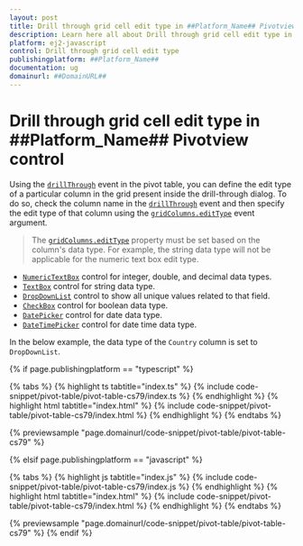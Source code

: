 ```yaml
---
layout: post
title: Drill through grid cell edit type in ##Platform_Name## Pivotview control | Syncfusion
description: Learn here all about Drill through grid cell edit type in Syncfusion ##Platform_Name## Pivotview control of Syncfusion Essential JS 2 and more.
platform: ej2-javascript
control: Drill through grid cell edit type 
publishingplatform: ##Platform_Name##
documentation: ug
domainurl: ##DomainURL##
---
```


# Drill through grid cell edit type in ##Platform_Name## Pivotview control

Using the [`drillThrough`](https://ej2.syncfusion.com/documentation/api/pivotview/#drillthrough) event in the pivot table, you can define the edit type of a particular column in the grid present inside the drill-through dialog. To do so, check the column name in the [`drillThrough`](https://ej2.syncfusion.com/documentation/api/pivotview/#drillthrough) event and then specify the edit type of that column using the [`gridColumns.editType`](https://ej2.syncfusion.com/documentation/api/grid/column/#edittype) event argument.

> The [`gridColumns.editType`](https://ej2.syncfusion.com/documentation/api/grid/column/#edittype) property must be set based on the column's data type. For example, the string data type will not be applicable for the numeric text box edit type.

* [`NumericTextBox`](https://ej2.syncfusion.com/documentation/numerictextbox/) control for integer, double, and decimal data types.
* [`TextBox`](https://ej2.syncfusion.com/documentation/textbox/) control for string data type.
* [`DropDownList`](https://ej2.syncfusion.com/documentation/drop-down-list/) control to show all unique values related to that field.
* [`CheckBox`](https://ej2.syncfusion.com/documentation/check-box/) control for boolean data type.
* [`DatePicker`](https://ej2.syncfusion.com/documentation/datepicker/) control for date data type.
* [`DateTimePicker`](https://ej2.syncfusion.com/documentation/datetimepicker/) control for date time data type.

In the below example, the data type of the `Country` column is set to `DropDownList`.

{% if page.publishingplatform == "typescript" %}

 {% tabs %}
{% highlight ts tabtitle="index.ts" %}
{% include code-snippet/pivot-table/pivot-table-cs79/index.ts %}
{% endhighlight %}
{% highlight html tabtitle="index.html" %}
{% include code-snippet/pivot-table/pivot-table-cs79/index.html %}
{% endhighlight %}
{% endtabs %}
        
{% previewsample "page.domainurl/code-snippet/pivot-table/pivot-table-cs79" %}

{% elsif page.publishingplatform == "javascript" %}

{% tabs %}
{% highlight js tabtitle="index.js" %}
{% include code-snippet/pivot-table/pivot-table-cs79/index.js %}
{% endhighlight %}
{% highlight html tabtitle="index.html" %}
{% include code-snippet/pivot-table/pivot-table-cs79/index.html %}
{% endhighlight %}
{% endtabs %}

{% previewsample "page.domainurl/code-snippet/pivot-table/pivot-table-cs79" %}
{% endif %}